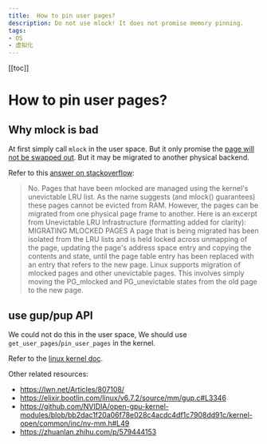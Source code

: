```yaml
---
title:  How to pin user pages?
description: Do not use mlock! It does not promise memory pinning. 
tags: 
- OS
- 虚拟化
---
```


[[toc]]

# How to pin user pages?



## Why mlock is bad

At first simply call `mlock` in the user space. But it only promise the [page will not be swapped out](https://www.man7.org/linux/man-pages/man2/mlock.2.html). But it may be migrated to another physical backend.

Refer to this [answer on stackoverflow](https://stackoverflow.com/questions/15275423/are-mlock-ed-pages-static-or-can-they-be-moved-in-physical-ram):

> No. Pages that have been mlocked are managed using the kernel's unevictable LRU list. As the name suggests (and mlock() guarantees) these pages cannot be evicted from RAM. However, the pages can be migrated from one physical page frame to another. Here is an excerpt from Unevictable LRU Infrastructure (formatting added for clarity):
> MIGRATING MLOCKED PAGES
> A page that is being migrated has been isolated from the LRU lists and is held locked across unmapping of the page, updating the page's address space entry and copying the contents and state, until the page table entry has been replaced with an entry that refers to the new page. Linux supports migration of mlocked pages and other unevictable pages. This involves simply moving the PG_mlocked and PG_unevictable states from the old page to the new page.

## use gup/pup API

We could not do this in the user space, We should use `get_user_pages`/`pin_user_pages` in the kernel.

Refer to the [linux kernel doc](https://www.kernel.org/doc/html/latest/core-api/pin_user_pages.html).

Other related resources:
- https://lwn.net/Articles/807108/
- https://elixir.bootlin.com/linux/v6.7.2/source/mm/gup.c#L3346
- https://github.com/NVIDIA/open-gpu-kernel-modules/blob/bb2dac1f20a06f78e028c4acdc4df1c7908dd91c/kernel-open/common/inc/nv-mm.h#L49
- https://zhuanlan.zhihu.com/p/579444153
